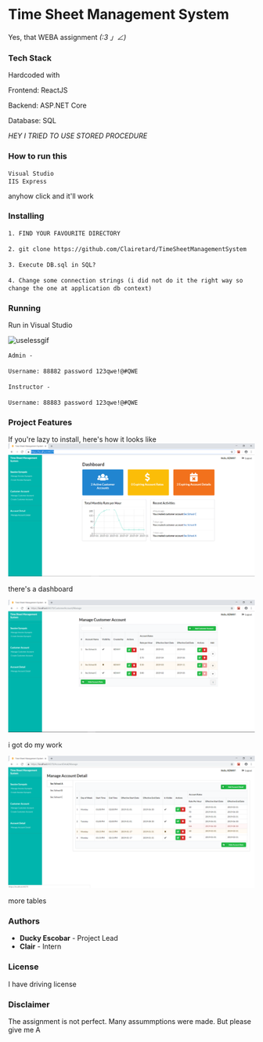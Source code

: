 # Time Sheet Management System

Yes, that WEBA assignment _(:3 」∠)_



### Tech Stack

Hardcoded with

Frontend: ReactJS

Backend: ASP.NET Core

Database: SQL

_HEY I TRIED TO USE STORED PROCEDURE_


### How to run this

```
Visual Studio
IIS Express
```
anyhow click and it'll work


### Installing


```
1. FIND YOUR FAVOURITE DIRECTORY

2. git clone https://github.com/Clairetard/TimeSheetManagementSystem

3. Execute DB.sql in SQL?

4. Change some connection strings (i did not do it the right way so change the one at application db context)
```

### Running


Run in Visual Studio

![uselessgif](https://media.giphy.com/media/s05af72MALT9K/giphy.gif)

```
Admin - 

Username: 88882 password 123qwe!@#QWE

Instructor - 

Username: 88883 password 123qwe!@#QWE
```


### Project Features

If you're lazy to install, here's how it looks like
![Dashboard](Home.PNG)

there's a dashboard

![Manage Customer Account](ManageCustomerAccount.PNG)

i got do my work

![Manage Account Detail](ManageAccountDetail.PNG)

more tables



### Authors

* **Ducky Escobar** - Project Lead
* **Clair** - Intern



### License

I have driving license


### Disclaimer

The assignment is not perfect. Many assummptions were made. But please give me A

